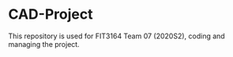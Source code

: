# CAD-Project
This repository is used for FIT3164 Team 07 (2020S2), coding and managing the project.

